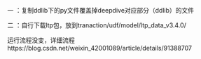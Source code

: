 
一 ：复制ddlib下的py文件覆盖掉deepdive对应部分（ddlib）的文件

二 ：自行下载ltp包，放到tranaction/udf/model/ltp_data_v3.4.0/


运行流程没变，详细流程https://blog.csdn.net/weixin_42001089/article/details/91388707
